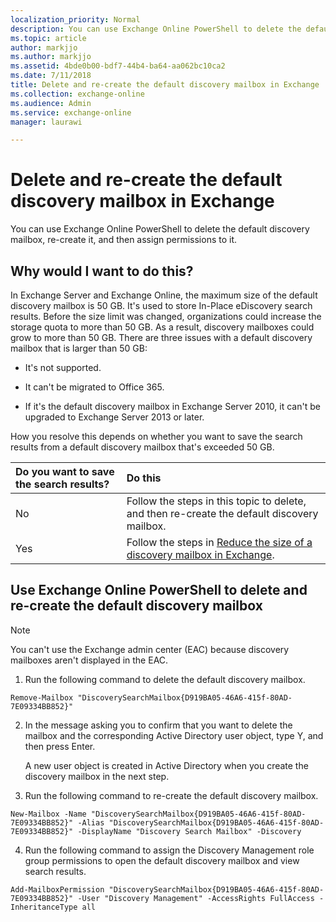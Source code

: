 ```yaml
---
localization_priority: Normal
description: You can use Exchange Online PowerShell to delete the default discovery mailbox, re-create it, and then assign permissions to it.
ms.topic: article
author: markjjo
ms.author: markjjo
ms.assetid: 4bde0b00-bdf7-44b4-ba64-aa062bc10ca2
ms.date: 7/11/2018
title: Delete and re-create the default discovery mailbox in Exchange
ms.collection: exchange-online
ms.audience: Admin
ms.service: exchange-online
manager: laurawi

---
```


# Delete and re-create the default discovery mailbox in Exchange

You can use Exchange Online PowerShell to delete the default discovery mailbox, re-create it, and then assign permissions to it.

## Why would I want to do this?

In Exchange Server and Exchange Online, the maximum size of the default discovery mailbox is 50 GB. It's used to store In-Place eDiscovery search results. Before the size limit was changed, organizations could increase the storage quota to more than 50 GB. As a result, discovery mailboxes could grow to more than 50 GB. There are three issues with a default discovery mailbox that is larger than 50 GB:

- It's not supported.

- It can't be migrated to Office 365.

- If it's the default discovery mailbox in Exchange Server 2010, it can't be upgraded to Exchange Server 2013 or later.

How you resolve this depends on whether you want to save the search results from a default discovery mailbox that's exceeded 50 GB.

|**Do you want to save the search results?**|**Do this**|
|:-----|:-----|
|No|Follow the steps in this topic to delete, and then re-create the default discovery mailbox.|
|Yes|Follow the steps in [Reduce the size of a discovery mailbox in Exchange](reduce-discovery-mailbox-size.md).|

## Use Exchange Online PowerShell to delete and re-create the default discovery mailbox

> [!NOTE]
> You can't use the Exchange admin center (EAC) because discovery mailboxes aren't displayed in the EAC.

1. Run the following command to delete the default discovery mailbox.

  ```
  Remove-Mailbox "DiscoverySearchMailbox{D919BA05-46A6-415f-80AD-7E09334BB852}"
  ```

2. In the message asking you to confirm that you want to delete the mailbox and the corresponding Active Directory user object, type Y, and then press Enter.

    A new user object is created in Active Directory when you create the discovery mailbox in the next step.

3. Run the following command to re-create the default discovery mailbox.

  ```
  New-Mailbox -Name "DiscoverySearchMailbox{D919BA05-46A6-415f-80AD-7E09334BB852}" -Alias "DiscoverySearchMailbox{D919BA05-46A6-415f-80AD-7E09334BB852}" -DisplayName "Discovery Search Mailbox" -Discovery
  ```

4. Run the following command to assign the Discovery Management role group permissions to open the default discovery mailbox and view search results.

  ```
  Add-MailboxPermission "DiscoverySearchMailbox{D919BA05-46A6-415f-80AD-7E09334BB852}" -User "Discovery Management" -AccessRights FullAccess -InheritanceType all
  ```



